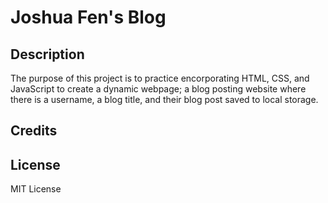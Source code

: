 # Joshua Fen's Blog

## Description
The purpose of this project is to practice encorporating HTML, CSS, and JavaScript to create a dynamic webpage; a blog posting website where there is a username, a blog title, and their blog post saved to local storage.

## Credits

## License

MIT License
